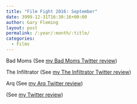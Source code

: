 ```yaml
---
title: "Film Fight 2016: September"
date: 3999-12-31T16:30:16+00:00
author: Gary Fleming
layout: post
permalink: /:year/:month/:title/
categories:
  - Films
---
```


Bad Moms (See [my Bad Moms Twitter review](https://twitter.com/garyfleming/status/775413654284079104))

The Infiltrator (See [my The Infiltrator Twitter review](https://twitter.com/garyfleming/status/777473114007568384))

Arq (See [my Arq Twitter review](https://twitter.com/garyfleming/status/777473369633619968))

(See [my Twitter review]())